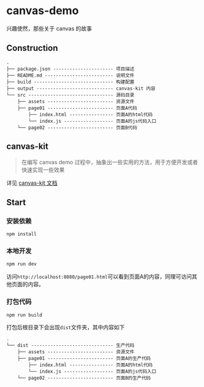 # canvas-demo
兴趣使然，那些关于 canvas 的故事

## Construction
```
.
├── package.json ---------------------- 项目描述
├── README.md ------------------------- 说明文件
├── build ----------------------------- 构建配置
├── output ---------------------------- canvas-kit 内容
└── src ------------------------------- 源码目录
    ├── assets ------------------------ 资源文件
    ├── page01 ------------------------ 页面A代码
        ├── index.html ---------------- 页面A的html代码
        └── index.js ------------------ 页面A的js代码入口
    └── page02 ------------------------ 页面B代码
```

## canvas-kit
> 在编写 canvas demo 过程中，抽象出一些实用的方法，用于方便开发或者快速实现一些效果

详见 [canvas-kit 文档](https://github.com/hamger/canvas-demo/tree/master/output)

## Start
### 安装依赖
``` bash
npm install
```

### 本地开发
```bash
npm run dev
```
访问`http://localhost:8080/page01.html`可以看到页面A的内容，同理可访问其他页面的内容。


### 打包代码
```bash
npm run build
```
打包后根目录下会出现`dist`文件夹，其中内容如下
```
.
└── dist ------------------------------ 生产代码
    ├── assets ------------------------ 资源文件
    ├── page01 ------------------------ 页面A的生产代码
        ├── index.html ---------------- 页面A的html代码
        └── index.js ------------------ 页面A的js代码入口
    └── page02 ------------------------ 页面B的生产代码
```
